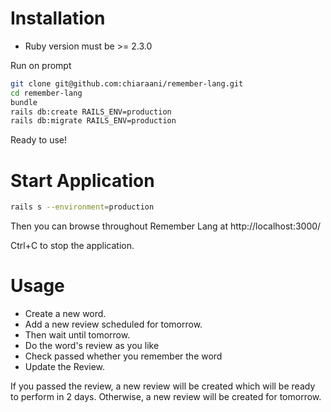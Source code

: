 # Installation

* Ruby version must be >= 2.3.0

Run on prompt
```bash
git clone git@github.com:chiaraani/remember-lang.git
cd remember-lang
bundle
rails db:create RAILS_ENV=production
rails db:migrate RAILS_ENV=production
```
Ready to use!

# Start Application
```bash
rails s --environment=production
```
Then you can browse throughout Remember Lang at http://localhost:3000/

Ctrl+C to stop the application.

# Usage
* Create a new word.
* Add a new review scheduled for tomorrow.
* Then wait until tomorrow.
* Do the word's review as you like
* Check passed whether you remember the word
* Update the Review.

If you passed the review, a new review will be created which will be ready to perform in 2 days.
Otherwise, a new review will be created for tomorrow.
